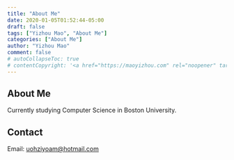```yaml
---
title: "About Me"
date: 2020-01-05T01:52:44-05:00
draft: false
tags: ["Yizhou Mao", "About Me"]
categories: ["About Me"]
author: "Yizhou Mao"
comment: false
# autoCollapseToc: true
# contentCopyright: '<a href="https://maoyizhou.com" rel="noopener" target="_blank">See origin</a>'
---
```


## About Me

Currently studying Computer Science in Boston University.

## Contact

Email: uohziyoam@hotmail.com
